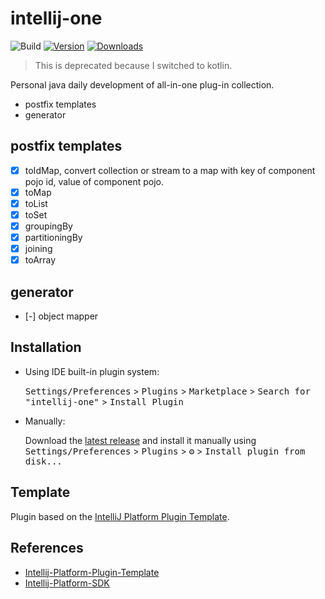 # intellij-one

![Build](https://github.com/guxingke/intellij-one/workflows/Build/badge.svg)
[![Version](https://img.shields.io/jetbrains/plugin/v/20032-the-one-toolbox.svg)](https://plugins.jetbrains.com/plugin/20032-the-one-toolbox)
[![Downloads](https://img.shields.io/jetbrains/plugin/d/20032-the-one-toolbox.svg)](https://plugins.jetbrains.com/plugin/20032-the-one-toolbox)

> This is deprecated because I switched to kotlin.

<!-- Plugin description -->
Personal java daily development of all-in-one plug-in collection.

- postfix templates
- generator

## postfix templates

- [x] toIdMap, convert collection or stream to a map with key of component pojo id, value of component pojo.
- [x] toMap
- [x] toList
- [x] toSet
- [x] groupingBy
- [x] partitioningBy
- [x] joining
- [x] toArray

## generator

- [-] object mapper

<!-- Plugin description end -->

## Installation

- Using IDE built-in plugin system:

  <kbd>Settings/Preferences</kbd> > <kbd>Plugins</kbd> > <kbd>Marketplace</kbd> > <kbd>Search for "intellij-one"</kbd> >
  <kbd>Install Plugin</kbd>

- Manually:

  Download the [latest release](https://github.com/guxingke/intellij-one/releases/latest) and install it manually using
  <kbd>Settings/Preferences</kbd> > <kbd>Plugins</kbd> > <kbd>⚙️</kbd> > <kbd>Install plugin from disk...</kbd>

## 

## Template

Plugin based on the [IntelliJ Platform Plugin Template][template].

[template]: https://github.com/JetBrains/intellij-platform-plugin-template

## References

- [Intellij-Platform-Plugin-Template](https://github.com/JetBrains/intellij-platform-plugin-template)
- [Intellij-Platform-SDK](https://plugins.jetbrains.com/docs/intellij/welcome.html)

